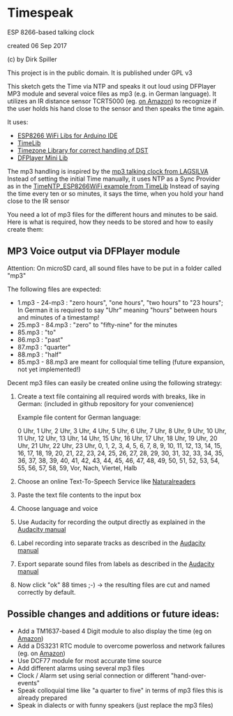 ﻿Timespeak
=========
ESP 8266-based talking clock

created 06 Sep 2017

(c) by Dirk Spiller

This project is in the public domain. It is published under GPL v3


This sketch gets the Time via NTP and speaks it out loud using DFPlayer MP3 module and several voice files as mp3 (e.g. in German language).
It utilizes an IR distance sensor TCRT5000 
(eg. [on Amazon](https://www.amazon.de/Ecloud-TCRT5000-Reflective-Barrier-Leichtathletik-Lichtschranke/dp/B06WGQJ2ZW/ref=sr_1_4?s=ce-de&ie=UTF8&qid=1505044834&sr=1-4&keywords=TCRT5000+modul))
to recognize if the user holds his hand close to the sensor and then speaks the time again.

It uses:
- [ESP8266 WiFi Libs for Arduino IDE](https://github.com/esp8266/Arduino/tree/master/libraries/ESP8266WiFi)
- [TimeLib](https://github.com/PaulStoffregen/Time)
- [Timezone Library for correct handling of DST](https://github.com/JChristensen/Timezone)
- [DFPlayer Mini Lib](https://github.com/DFRobot/DFRobotDFPlayerMini)

The mp3 handling is inspired by the [mp3 talking clock from LAGSILVA](http://www.instructables.com/id/Talking-Clock-With-Arduino/)
Instead of setting the initial Time manually, it uses NTP as a Sync Provider as in the [TimeNTP_ESP8266WiFi example from 
TimeLib](https://github.com/PaulStoffregen/Time/tree/master/examples/TimeNTP_ESP8266WiFi)
Instead of saying the time every ten or so minutes, it says the time, when you hold your hand close to the IR sensor


You need a lot of mp3 files for the different hours and minutes to be said. Here is what is required, how they needs to be stored and how to easily create them:

MP3 Voice output via DFPlayer module
------------------------------------
Attention: On microSD card, all sound files have to be put in a folder called "mp3"

The following files are expected:
* 1.mp3 - 24-mp3  : "zero hours", "one hours", "two hours" to "23 hours"; In German it is required to say "Uhr" meaning "hours" between hours and minutes of a timestamp!
* 25.mp3 - 84.mp3 : "zero" to "fifty-nine" for the minutes
* 85.mp3          : "to"
* 86.mp3          : "past"
* 87.mp3          : "quarter"
* 88.mp3          : "half"
* 85.mp3 - 88.mp3 are meant for colloquial time telling (future expansion, not yet implemented!)

Decent mp3 files can easily be created online using the following strategy:

1. Create a text file containing all required words with breaks, like in German: (included in github repository for your convenience)

    Example file content for German language:
    
    0 Uhr, 1 Uhr, 2 Uhr, 3 Uhr, 4 Uhr, 5 Uhr, 6 Uhr, 7 Uhr, 8 Uhr, 9 Uhr, 10 Uhr, 11 Uhr, 12 Uhr, 13 Uhr, 14 Uhr,
	15 Uhr, 16 Uhr,	17 Uhr, 18 Uhr, 19 Uhr, 20 Uhr, 21 Uhr, 22 Uhr, 23 Uhr, 0, 1, 2, 3, 4, 5, 6, 7, 8, 9, 10, 11,
	12, 13, 14, 15, 16, 17, 18, 19,	20, 21, 22, 23, 24, 25, 26, 27, 28, 29, 30, 31, 32, 33, 34, 35, 36, 37, 38,
	39, 40, 41, 42, 43, 44, 45, 46, 47, 48, 49, 50, 51,	52, 53, 54, 55, 56, 57, 58, 59, Vor, Nach, Viertel, Halb
  
2. Choose an online Text-To-Speech Service like [Naturalreaders](https://www.naturalreaders.com/online/)
3. Paste the text file contents to the input box
4. Choose language and voice
5. Use Audacity for recording the output directly as explained in the [Audacity manual](http://manual.audacityteam.org/man/tutorial_recording_computer_playback_on_windows.html)
6. Label recording into separate tracks as described in the [Audacity manual](http://manual.audacityteam.org/man/silence_finder_and_sound_finder.html)
7. Export separate sound files from labels as described in the [Audacity manual](https://support.audacityteam.org/audio-editing/splitting-a-recording-into-separate-tracks)
8. Now click "ok" 88 times ;-) -> the resulting files are cut and named correctly by default.

Possible changes and additions or future ideas:
-----------------------------------------------
* Add a TM1637-based 4 Digit module to also display the time (eg on [Amazon](https://www.amazon.de/TM1637-Digit-7-Segment-Display-Modul/dp/B0117C1332))
* Add a DS3231 RTC module to overcome powerloss and network failures (eg. on [Amazon](https://www.amazon.de/DaoRier-Precision-Modul-Speichermodul-Raspberry-Mikrocontroller/dp/B06W2PLFJY/ref=sr_1_5?s=ce-de&ie=UTF8&qid=1505029576&sr=1-5&keywords=rtc+module+ds3231))
* Use DCF77 module for most accurate time source
* Add different alarms using several mp3 files
* Clock / Alarm set using serial connection or different "hand-over-events"
* Speak colloquial time like "a quarter to five" in terms of mp3 files this is already prepared
* Speak in dialects or with funny speakers (just replace the mp3 files)

